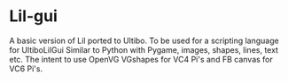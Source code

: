 # Lil-gui

A basic version of Lil ported to Ultibo. 
To be used for a scripting language for UltiboLilGui
Similar to Python with Pygame, images, shapes, lines, text etc.
The intent to use OpenVG VGshapes for VC4 Pi's and FB canvas for VC6 Pi's.
